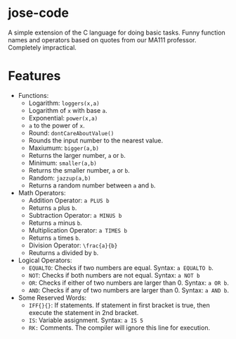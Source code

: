 # jose-code
A simple extension of the C language for doing basic tasks. Funny function names and operators based on quotes from our MA111 professor. Completely impractical.

# Features
* Functions:
  *  Logarithm: `loggers(x,a)`
    *  Logarithm of `x` with base `a`.
  *  Exponential: `power(x,a)`
    *  `a` to the power of `x`.
  *  Round: `dontCareAboutValue()`
    *  Rounds the input number to the nearest value.
  *  Maxiumum: `bigger(a,b)`
    *  Returns the larger number, `a` or `b`.
  *  Minimum: `smaller(a,b)`
    *  Returns the smaller number, `a` or `b`.
  *  Random: `jazzup(a,b)`
    *  Returns a random number between `a` and `b`.
* Math Operators:
  *  Addition Operator: `a PLUS b`
    *  Returns `a` plus `b`.
  *  Subtraction Operator: `a MINUS b`
    *  Returns `a` minus `b`.
  *  Multiplication Operator: `a TIMES b`
    *  Returns `a` times `b`.
  *  Division Operator: `\frac{a}{b}`
    *  Reuturns `a` divided by `b`.
* Logical Operators:
  * `EQUALTO`: Checks if two numbers are equal. Syntax: `a EQUALTO b`.
  * `NOT`: Checks if both numbers are not equal. Syntax: `a NOT b`
  * `OR`: Checks if either of two numbers are larger than 0. Syntax: `a OR b`.
  * `AND`: Checks if any of two numbers are larger than 0. Syntax: `a AND b`.
* Some Reserved Words:
  * `IFF{}{}`: If statements. If statement in first bracket is true, then execute the statement in 2nd bracket. 
  * `IS`: Variable assignment. Syntax: `a IS 5`
  * `RK:` Comments. The compiler will ignore this line for execution.
